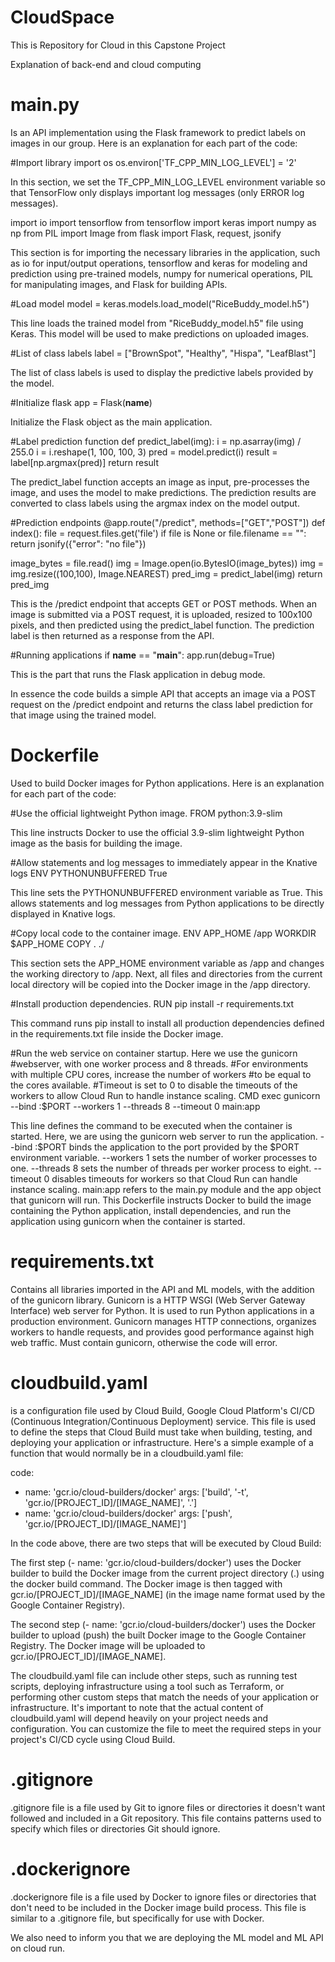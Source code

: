 # CloudSpace
This is Repository for Cloud in this Capstone Project

Explanation of back-end and cloud computing


# main.py 
Is an API implementation using the Flask framework to predict labels on images in our group. Here is an explanation for each part of the code:


#Import library
import os
os.environ['TF_CPP_MIN_LOG_LEVEL'] = '2'


In this section, we set the TF_CPP_MIN_LOG_LEVEL environment variable so that TensorFlow only displays important log messages (only ERROR log messages).


import io
import tensorflow
from tensorflow import keras
import numpy as np
from PIL import Image
from flask import Flask, request, jsonify


This section is for importing the necessary libraries in the application, such as io for input/output operations, tensorflow and keras for modeling and prediction using pre-trained models, numpy for numerical operations, PIL for manipulating images, and Flask for building APIs.


#Load model
model = keras.models.load_model("RiceBuddy_model.h5")


This line loads the trained model from "RiceBuddy_model.h5" file using Keras. This model will be used to make predictions on uploaded images.


#List of class labels
label = ["BrownSpot", "Healthy", "Hispa", "LeafBlast"]


The list of class labels is used to display the predictive labels provided by the model.


#Initialize flask
app = Flask(__name__)


Initialize the Flask object as the main application.


#Label prediction function
def predict_label(img):
   i = np.asarray(img) / 255.0
   i = i.reshape(1, 100, 100, 3)
   pred = model.predict(i)
   result = label[np.argmax(pred)]
   return result


The predict_label function accepts an image as input, pre-processes the image, and uses the model to make predictions. The prediction results are converted to class labels using the argmax index on the model output.


#Prediction endpoints
@app.route("/predict", methods=["GET","POST"])
def index():
   file = request.files.get('file')
   if file is None or file.filename == "":
         return jsonify({"error": "no file"})

   image_bytes = file.read()
   img = Image.open(io.BytesIO(image_bytes))
   img = img.resize((100,100), Image.NEAREST)
   pred_img = predict_label(img)
   return pred_img


This is the /predict endpoint that accepts GET or POST methods. When an image is submitted via a POST request, it is uploaded, resized to 100x100 pixels, and then predicted using the predict_label function. The prediction label is then returned as a response from the API.


#Running applications
if __name__ == "__main__":
   app.run(debug=True)


This is the part that runs the Flask application in debug mode.


In essence the code builds a simple API that accepts an image via a POST request on the /predict endpoint and returns the class label prediction for that image using the trained model.


# Dockerfile
Used to build Docker images for Python applications. Here is an explanation for each part of the code:


#Use the official lightweight Python image.
FROM python:3.9-slim


This line instructs Docker to use the official 3.9-slim lightweight Python image as the basis for building the image.


#Allow statements and log messages to immediately appear in the Knative logs
ENV PYTHONUNBUFFERED True


This line sets the PYTHONUNBUFFERED environment variable as True. This allows statements and log messages from Python applications to be directly displayed in Knative logs.


#Copy local code to the container image.
ENV APP_HOME /app
WORKDIR $APP_HOME
COPY . ./


This section sets the APP_HOME environment variable as /app and changes the working directory to /app. Next, all files and directories from the current local directory will be copied into the Docker image in the /app directory.


#Install production dependencies.
RUN pip install -r requirements.txt


This command runs pip install to install all production dependencies defined in the requirements.txt file inside the Docker image.


#Run the web service on container startup. Here we use the gunicorn
#webserver, with one worker process and 8 threads.
#For environments with multiple CPU cores, increase the number of workers
#to be equal to the cores available.
#Timeout is set to 0 to disable the timeouts of the workers to allow Cloud Run to handle instance scaling.
CMD exec gunicorn --bind :$PORT --workers 1 --threads 8 --timeout 0 main:app


This line defines the command to be executed when the container is started. Here, we are using the gunicorn web server to run the application. --bind :$PORT binds the application to the port provided by the $PORT environment variable. --workers 1 sets the number of worker processes to one. --threads 8 sets the number of threads per worker process to eight. --timeout 0 disables timeouts for workers so that Cloud Run can handle instance scaling. main:app refers to the main.py module and the app object that gunicorn will run. This Dockerfile instructs Docker to build the image containing the Python application, install dependencies, and run the application using gunicorn when the container is started.


# requirements.txt
Contains all libraries imported in the API and ML models, with the addition of the gunicorn library. Gunicorn is a HTTP WSGI (Web Server Gateway Interface) web server for Python. It is used to run Python applications in a production environment. Gunicorn manages HTTP connections, organizes workers to handle requests, and provides good performance against high web traffic. Must contain gunicorn, otherwise the code will error.


# cloudbuild.yaml
is a configuration file used by Cloud Build, Google Cloud Platform's CI/CD (Continuous Integration/Continuous Deployment) service. This file is used to define the steps that Cloud Build must take when building, testing, and deploying your application or infrastructure. Here's a simple example of a function that would normally be in a cloudbuild.yaml file:


code:
  - name: 'gcr.io/cloud-builders/docker'
    args: ['build', '-t', 'gcr.io/[PROJECT_ID]/[IMAGE_NAME]', '.']
  - name: 'gcr.io/cloud-builders/docker'
    args: ['push', 'gcr.io/[PROJECT_ID]/[IMAGE_NAME]']


In the code above, there are two steps that will be executed by Cloud Build:


The first step (- name: 'gcr.io/cloud-builders/docker') uses the Docker builder to build the Docker image from the current project directory (.) using the docker build command. The Docker image is then tagged with gcr.io/[PROJECT_ID]/[IMAGE_NAME] (in the image name format used by the Google Container Registry).


The second step (- name: 'gcr.io/cloud-builders/docker') uses the Docker builder to upload (push) the built Docker image to the Google Container Registry. The Docker image will be uploaded to gcr.io/[PROJECT_ID]/[IMAGE_NAME].


The cloudbuild.yaml file can include other steps, such as running test scripts, deploying infrastructure using a tool such as Terraform, or performing other custom steps that match the needs of your application or infrastructure. It's important to note that the actual content of cloudbuild.yaml will depend heavily on your project needs and configuration. You can customize the file to meet the required steps in your project's CI/CD cycle using Cloud Build.


# .gitignore
.gitignore file is a file used by Git to ignore files or directories it doesn't want followed and included in a Git repository. This file contains patterns used to specify which files or directories Git should ignore.


# .dockerignore
.dockerignore file is a file used by Docker to ignore files or directories that don't need to be included in the Docker image build process. This file is similar to a .gitignore file, but specifically for use with Docker.


We also need to inform you that we are deploying the ML model and ML API on cloud run.
